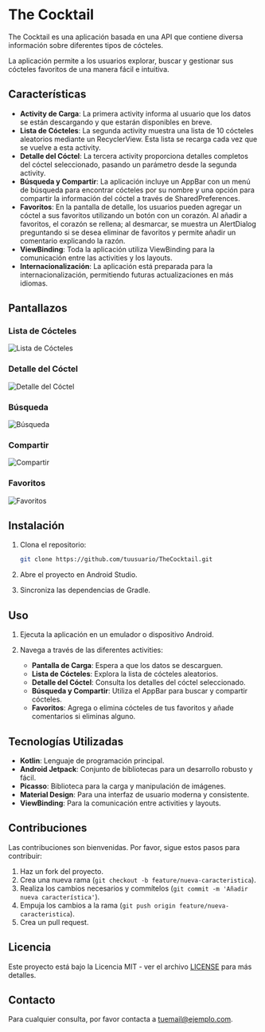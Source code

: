 # The Cocktail

The Cocktail es una aplicación basada en una API que contiene diversa información sobre diferentes tipos de cócteles. 

La aplicación permite a los usuarios explorar, buscar y gestionar sus cócteles favoritos de una manera fácil e intuitiva.

## Características

- **Activity de Carga**: La primera activity informa al usuario que los datos se están descargando y que estarán disponibles en breve.
- **Lista de Cócteles**: La segunda activity muestra una lista de 10 cócteles aleatorios mediante un RecyclerView. Esta lista se recarga cada vez que se vuelve a esta activity.
- **Detalle del Cóctel**: La tercera activity proporciona detalles completos del cóctel seleccionado, pasando un parámetro desde la segunda activity.
- **Búsqueda y Compartir**: La aplicación incluye un AppBar con un menú de búsqueda para encontrar cócteles por su nombre y una opción para compartir la información del cóctel a través de SharedPreferences.
- **Favoritos**: En la pantalla de detalle, los usuarios pueden agregar un cóctel a sus favoritos utilizando un botón con un corazón. Al añadir a favoritos, el corazón se rellena; al desmarcar, se muestra un AlertDialog preguntando si se desea eliminar de favoritos y permite añadir un comentario explicando la razón.
- **ViewBinding**: Toda la aplicación utiliza ViewBinding para la comunicación entre las activities y los layouts.
- **Internacionalización**: La aplicación está preparada para la internacionalización, permitiendo futuras actualizaciones en más idiomas.

## Pantallazos

### Lista de Cócteles
![Lista de Cócteles](screenshots/cocktail_list.png)

### Detalle del Cóctel
![Detalle del Cóctel](screenshots/cocktail_detail.png)

### Búsqueda  
![Búsqueda](screenshots/search.png)

### Compartir
![Compartir](screenshots/share.png)

### Favoritos
![Favoritos](screenshots/favorites.png)

## Instalación

1. Clona el repositorio:
    ```sh
    git clone https://github.com/tuusuario/TheCocktail.git
    ```

2. Abre el proyecto en Android Studio.

3. Sincroniza las dependencias de Gradle.

## Uso

1. Ejecuta la aplicación en un emulador o dispositivo Android.

2. Navega a través de las diferentes activities:
    - **Pantalla de Carga**: Espera a que los datos se descarguen.
    - **Lista de Cócteles**: Explora la lista de cócteles aleatorios.
    - **Detalle del Cóctel**: Consulta los detalles del cóctel seleccionado.
    - **Búsqueda y Compartir**: Utiliza el AppBar para buscar y compartir cócteles.
    - **Favoritos**: Agrega o elimina cócteles de tus favoritos y añade comentarios si eliminas alguno.

## Tecnologías Utilizadas

- **Kotlin**: Lenguaje de programación principal.
- **Android Jetpack**: Conjunto de bibliotecas para un desarrollo robusto y fácil.
- **Picasso**: Biblioteca para la carga y manipulación de imágenes.
- **Material Design**: Para una interfaz de usuario moderna y consistente.
- **ViewBinding**: Para la comunicación entre activities y layouts.

## Contribuciones

Las contribuciones son bienvenidas. Por favor, sigue estos pasos para contribuir:

1. Haz un fork del proyecto.
2. Crea una nueva rama (`git checkout -b feature/nueva-caracteristica`).
3. Realiza los cambios necesarios y commítelos (`git commit -m 'Añadir nueva característica'`).
4. Empuja los cambios a la rama (`git push origin feature/nueva-caracteristica`).
5. Crea un pull request.

## Licencia

Este proyecto está bajo la Licencia MIT - ver el archivo [LICENSE](LICENSE) para más detalles.

## Contacto

Para cualquier consulta, por favor contacta a [tuemail@ejemplo.com](gemavnz@gmail.com).
